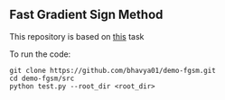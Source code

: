 ## Fast Gradient Sign Method

This repository is based on [this](https://github.com/pfnet/intern-coding-tasks/tree/master/2018/ml) task

To run the code:

	git clone https://github.com/bhavya01/demo-fgsm.git
	cd demo-fgsm/src
	python test.py --root_dir <root_dir>
	



